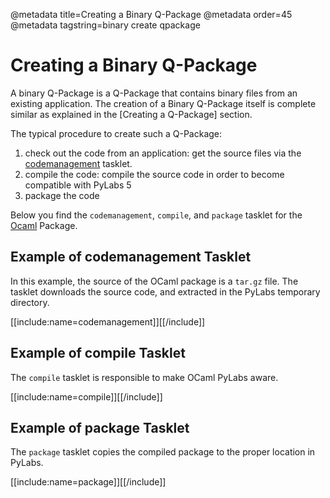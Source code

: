 @metadata title=Creating a Binary Q-Package
@metadata order=45
@metadata tagstring=binary create qpackage

[qptasklets]: /#/Q-Packages/QPTasklets
[Ocaml]: http://caml.inria.fr/ocaml/index.en.html


# Creating a Binary Q-Package

A binary Q-Package is a Q-Package that contains binary files from an existing application. The creation of a Binary Q-Package itself is complete similar as explained in the [Creating a Q-Package] section.

The typical procedure to create such a Q-Package:

1. check out the code from an application: get the source files via the [codemanagement][qptasklets] tasklet.
2. compile the code: compile the source code in order to become compatible with PyLabs 5
3. package the code

Below you find the `codemanagement`, `compile`, and `package` tasklet for the [Ocaml][] Package.


## Example of codemanagement Tasklet
In this example, the source of the OCaml package is a `tar.gz` file. The tasklet downloads the source code, and extracted in the PyLabs temporary directory.

[[include:name=codemanagement]][[/include]]


## Example of compile Tasklet
The `compile` tasklet is responsible to make OCaml PyLabs aware.

[[include:name=compile]][[/include]]


## Example of package Tasklet
The `package` tasklet copies the compiled package to the proper location in PyLabs.

[[include:name=package]][[/include]]
